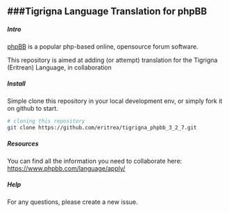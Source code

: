 ###Tigrigna Language Translation for phpBB
-----

##### Intro

[phpBB](https://www.phpbb.com/) is a popular php-based online, opensource forum software. 

This repository is aimed at adding (or attempt) translation for the Tigrigna (Eritrean) Language, in collaboration

##### Install 

Simple clone this repository in your local development env, or simply fork it on github to start. 

```bash
# cloning this repository
git clone https://github.com/eritrea/tigrigna_phpbb_3_2_7.git
```

##### Resources
You can find all the information you need to collaborate here: https://www.phpbb.com/language/apply/


##### Help
For any questions, please create a new issue. 